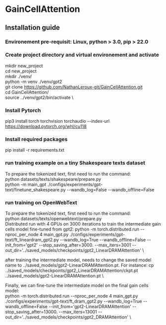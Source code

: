 # GainCellAttention

## Installation guide

### Environement pre-requisit: Linux, python > 3.0, pip > 22.0
### Create project directory and virtual environement and activate

mkdir new_project \
cd new_project \
mkdir ./venv/ \
python -m venv ./venv/gpt2 \
git clone https://github.com/NathanLeroux-git/GainCellAttention.git \
cd GainCellAttention/ \
source ../venv/gpt2/bin/activate \

### Install Pytorch
pip3 install torch torchvision torchaudio --index-url https://download.pytorch.org/whl/cu118

### Install required packages
pip install -r requirements.txt

### run training example on a tiny Shakespeare texts dataset
To prepare the tokenized text, first need to run the command: \
python datasets/texts/shakespeare/prepare.py \
python -m main_gpt ./configs/experiments/gpt-text/finetune_shakespeare.py --wandb_log=False --wandb_offline=False


### run training on OpenWebText
To prepare the tokenized text, first need to run the command: \
python datasets/texts/openwebtext/prepare.py \
Distributed run with 4 GPUs on 3000 iterations to train the intermediate gain cells model fine-tuned from gpt2:
python -m torch.distributed.run --nproc_per_node 4 main_gpt.py ./configs/experiments/gpt-text/ft_lineardram_gpt2.py --wandb_log=True --wandb_offline=False --init_from='gpt2' --stop_saving_after=3000. --max_iters=3001 --out_dir='../saved_models/checkpoints/gpt2_LinearDRAMAttention' \

after training the intermediate model, needs to change the saved model name to ../saved_models/gpt2-LinearDRAMAttention.pt. For instance:
cp ../saved_models/checkpoints/gpt2_LinearDRAMAttention/ckpt.pt ../saved_models/gpt2-LinearDRAMAttention.pt \

Finally, we can fine-tune the intermediate model on the final gain cells model: \
python -m torch.distributed.run --nproc_per_node 4 main_gpt.py ./configs/experiments/gpt-text/ft_dram_gpt2.py --wandb_log=True --wandb_offline=False --init_from='gpt2-LinearDRAMAttention' --stop_saving_after=13000. --max_iters=13001 --out_dir='../saved_models/checkpoints/gpt2_DRAMAttention' \



